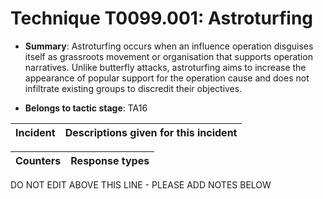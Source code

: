 # Technique T0099.001: Astroturfing

* **Summary**: Astroturfing occurs when an influence operation disguises itself as grassroots movement or organisation that supports operation narratives. Unlike butterfly attacks, astroturfing aims to increase the appearance of popular support for the operation cause and does not infiltrate existing groups to discredit their objectives.

* **Belongs to tactic stage**: TA16


| Incident | Descriptions given for this incident |
| -------- | -------------------- |



| Counters | Response types |
| -------- | -------------- |


DO NOT EDIT ABOVE THIS LINE - PLEASE ADD NOTES BELOW